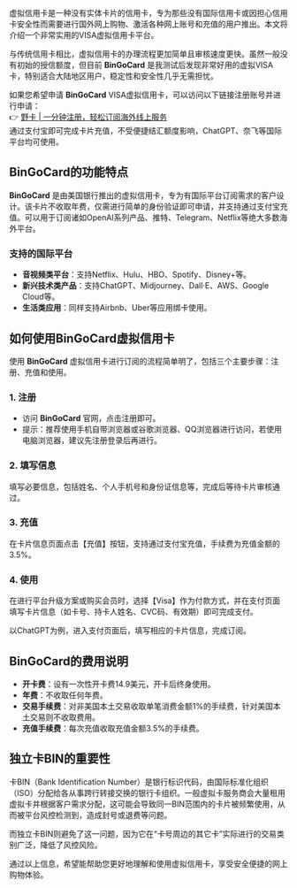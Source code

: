 虚拟信用卡是一种没有实体卡片的信用卡，专为那些没有国际信用卡或因担心信用卡安全性而需要进行国外网上购物、激活各种网上账号和充值的用户推出。本文将介绍一个非常实用的VISA虚拟信用卡平台。

与传统信用卡相比，虚拟信用卡的办理流程更加简单且审核速度更快。虽然一般没有初始的授信额度，但目前 **BinGoCard** 是我测试后发现非常好用的虚拟VISA卡，特别适合大陆地区用户，稳定性和安全性几乎无需担忧。

如果您希望申请 **BinGoCard** VISA虚拟信用卡，可以访问以下链接注册账号并进行申请：  
👉 [野卡 | 一分钟注册，轻松订阅海外线上服务](https://bit.ly/bewildcard)  
通过支付宝即可完成卡片充值，不受便捷结汇额度影响，ChatGPT、奈飞等国际平台均可使用。

## **BinGoCard的功能特点**

**BinGoCard** 是由美国银行推出的虚拟信用卡，专为有国际平台订阅需求的客户设计。该卡片不收取年费，仅需进行简单的身份验证即可申请，并支持通过支付宝充值。可以用于订阅诸如OpenAI系列产品、推特、Telegram、Netflix等绝大多数海外平台。

### **支持的国际平台**

- **音视频类平台**：支持Netflix、Hulu、HBO、Spotify、Disney+等。
- **新兴技术类产品**：支持ChatGPT、Midjourney、Dall·E、AWS、Google Cloud等。
- **生活类应用**：同样支持Airbnb、Uber等应用绑卡使用。

## **如何使用BinGoCard虚拟信用卡**

使用 **BinGoCard** 虚拟信用卡进行订阅的流程简单明了，包括三个主要步骤：注册、充值和使用。

### **1. 注册**

- 访问 **BinGoCard** 官网，点击注册即可。
- 提示：推荐使用手机自带浏览器或谷歌浏览器、QQ浏览器进行访问，若使用电脑浏览器，建议先注册登录后再进行。

### **2. 填写信息**

填写必要信息，包括姓名、个人手机号和身份证信息等，完成后等待卡片审核通过。

### **3. 充值**

在卡片信息页面点击【充值】按钮，支持通过支付宝充值，手续费为充值金额的3.5%。

### **4. 使用**

在进行平台升级方案或购买会员时，选择【Visa】作为付款方式，并在支付页面填写卡片信息（如卡号、持卡人姓名、CVC码、有效期）即可完成支付。

以ChatGPT为例，进入支付页面后，填写相应的卡片信息，完成订阅。

## **BinGoCard的费用说明**

- **开卡费**：设有一次性开卡费14.9美元，开卡后终身使用。
- **年费**：不收取任何年费。
- **交易手续费**：对非美国本土交易收取单笔消费金额1%的手续费，针对美国本土交易则不收取费用。
- **充值手续费**：每次充值收取充值金额3.5%的手续费。

## **独立卡BIN的重要性**

卡BIN（Bank Identification Number）是银行标识代码，由国际标准化组织（ISO）分配给各从事跨行转接交换的银行卡组织。一般虚拟卡服务商会大量租用虚拟卡并根据客户需求分配，这可能会导致同一BIN范围内的卡片被频繁使用，从而被平台风控检测到，造成封号或退费等问题。

而独立卡BIN则避免了这一问题，因为它在“卡号周边的其它卡”实际进行的交易类别广泛，降低了风控风险。

通过以上信息，希望能帮助您更好地理解和使用虚拟信用卡，享受安全便捷的网上购物体验。